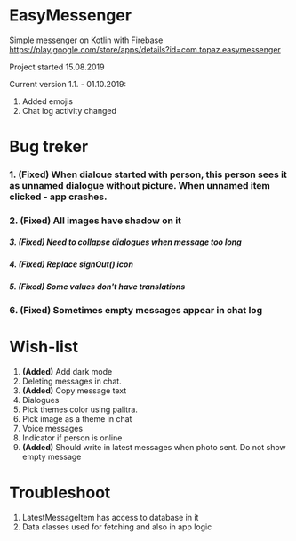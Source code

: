 # EasyMessenger
Simple messenger on Kotlin with Firebase
https://play.google.com/store/apps/details?id=com.topaz.easymessenger

Project started 15.08.2019

Current version 1.1. - 01.10.2019:
1. Added emojis
2. Chat log activity changed

# Bug treker
### 1. **(Fixed)** When dialoue started with person, this person sees it as unnamed dialogue without picture. When unnamed item clicked - app crashes.
### 2. **(Fixed)** All images have shadow on it
##### 3. **(Fixed)** Need to collapse dialogues when message too long
##### 4. **(Fixed)** Replace signOut() icon
##### 5. **(Fixed)** Some values don't have translations
### 6. **(Fixed)** Sometimes empty messages appear in chat log

# Wish-list
1. **(Added)** Add dark mode
2. Deleting messages in chat.
3. **(Added)** Copy message text
4. Dialogues
5. Pick themes color using palitra.
6. Pick image as a theme in chat
7. Voice messages
8. Indicator if person is online
9. **(Added)** Should write in latest messages when photo sent. Do not show empty message

# Troubleshoot
1. LatestMessageItem has access to database in it
2. Data classes used for fetching and also in app logic
